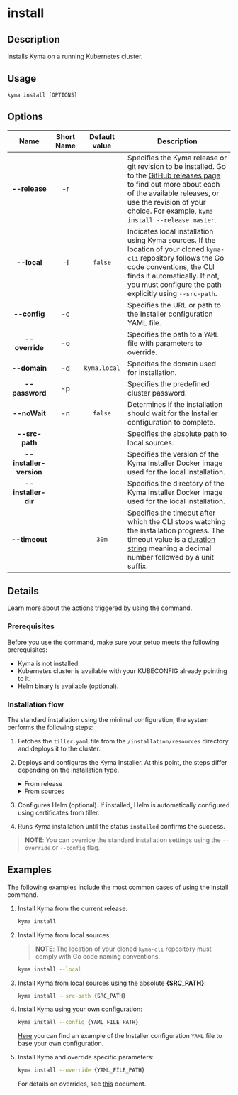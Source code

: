# install

## Description

Installs Kyma on a running Kubernetes cluster.

## Usage

```
kyma install [OPTIONS]
```

## Options

| Name     | Short Name | Default value| Description|
| :----------:|:---------:|:-----:|------|
| **--release** | -r ||Specifies the Kyma release or git revision to be installed. Go to the [GitHub releases page](https://github.com/kyma-project/kyma/releases) to find out more about each of the available releases, or use the revision of your choice. For example, `kyma install --release master`.|
| **--local** | -l |`false`|Indicates local installation using Kyma sources. If the location of your cloned  `kyma-cli` repository follows the Go code conventions, the CLI finds it automatically. If not, you must configure the path explicitly using `--src-path`.| 
| **--config** | -c ||Specifies the URL or path to the Installer configuration YAML file.| 
| **--override** | -o ||Specifies the path to a `YAML` file with parameters to override.| 
| **--domain** | -d |`kyma.local`|Specifies the domain used for installation.| 
| **--password**| -p ||Specifies the predefined cluster password.| 
| **--noWait** | -n |`false`|Determines if the installation should wait for the Installer configuration to complete.| 
| **--src-path** | ||Specifies the absolute path to local sources.| 
| **--installer-version** | ||Specifies the version of the Kyma Installer Docker image used for the local installation.| 
| **--installer-dir** | ||Specifies the directory of the Kyma Installer Docker image used for the local installation.| 
| **--timeout** |  |`30m`|Specifies the timeout after which the CLI stops watching the installation progress. The timeout value is a [duration string](https://golang.org/pkg/time/#ParseDuration) meaning a decimal number followed by a unit suffix.| 

## Details

Learn more about the actions triggered by using the command.

### Prerequisites

Before you use the command, make sure your setup meets the following prerequisites:

* Kyma is not installed.
* Kubernetes cluster is available with your KUBECONFIG already pointing to it.
* Helm binary is available (optional).

### Installation flow 

The standard installation using the minimal configuration, the system performs the following steps:
1. Fetches the `tiller.yaml` file from the `/installation/resources` directory and deploys it to the cluster.
2. Deploys and configures the Kyma Installer. At this point, the steps differ depending on the installation type.
    <div tabs name="installation">
    <details>
    <summary>
    From release
    </summary>

    When you install Kyma locally from release, the system:
    1. Fetches the latest or specified release along with configuration.
    2. Deploys the Kyma Installer on the cluster.
    3. Applies downloaded or defined configuration.
    4. Applies overrides if applicable.
    5. Sets the admin password.
    6. Patches the Minikube IP.
    </details>
    <details>
    <summary>
    From sources
    </summary>
    
    When you install Kyma locally from sources, the system:
    1. Fetches the `YAML` files of the local sources.
    2. Builds the Kyma Installer image.
    3. Deploys the Kyma Installer and applies the fetched configuration.
    4. Applies overrides if applicable.
    5. Sets the admin password.
    6. Patches the Minikube IP.
    </details>
    </div>
3. Configures Helm (optional). If installed, Helm is automatically configured using certificates from tiller.
4. Runs Kyma installation until the status `installed` confirms the success.
> **NOTE**: You can override the standard installation settings using the `--override` or `--config` flag.

## Examples

The following examples include the most common cases of using the install command. 
1. Install Kyma from the current release:
   ```bash
   kyma install
   ```
2. Install Kyma from local sources:

   >**NOTE**: The location of your cloned `kyma-cli` repository must comply with Go code naming conventions. 

   ```bash
   kyma install --local
   ```
3. Install Kyma from local sources using the absolute **{SRC_PATH}**:
   ```bash
   kyma install --src-path {SRC_PATH}
   ```
3. Install Kyma using your own configuration:

   ```bash
   kyma install --config {YAML_FILE_PATH}
   ```
   [Here](https://github.com/kyma-project/kyma/releases/download/1.2.2/kyma-installer-local.yaml) you can find an example of the Installer configuration `YAML` file to base your own configuration.

4. Install Kyma and override specific parameters:

   ```bash
   kyma install --override {YAML_FILE_PATH}
   ```
   For details on overrides, see [this](https://kyma-project.io/docs/root/kyma#configuration-helm-overrides-for-kyma-installation) document. 